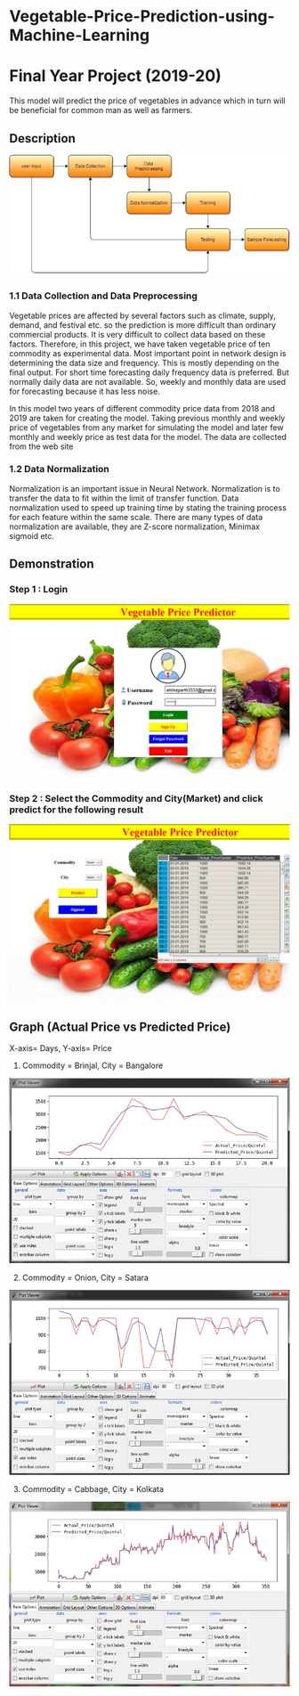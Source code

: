 # Vegetable-Price-Prediction-using-Machine-Learning
# Final Year Project (2019-20)


This model will predict the price of vegetables in advance which in turn will be beneficial for common man as well as farmers.


## Description


![Flowchart](Flowchart.jpg)
### 1.1 Data Collection and Data Preprocessing

Vegetable prices are affected by several factors such as climate, supply, demand, and festival
etc. so the prediction is more difficult than ordinary commercial products. It is very difficult
to collect data based on these factors. Therefore, in this project, we have taken vegetable price
of ten commodity as experimental data. Most important point in network design is determining
the data size and frequency. This is mostly depending on the final output. For short time
forecasting daily frequency data is preferred. But normally daily data are not available. So,
weekly and monthly data are used for forecasting because it has less noise.

In this model two years of different commodity price data from 2018 and 2019 are taken for
creating the model. Taking previous monthly and weekly price of vegetables from any market
for simulating the model and later few monthly and weekly price as test data for the model.
The data are collected from the web site [](agmarknet.gov.in) 


### 1.2 Data Normalization

Normalization is an important issue in Neural Network. Normalization is to transfer the data
to fit within the limit of transfer function. Data normalization used to speed up training time
by stating the training process for each feature within the same scale. There are many types of
data normalization are available, they are Z-score normalization, Minimax sigmoid etc.


## Demonstration
### Step 1 : Login 

![Login Page](Login_page.PNG)

### Step 2 : Select the Commodity and City(Market) and click predict for the following result

![Prediction](Predicted-Price.PNG)

## Graph (Actual Price vs Predicted Price)

X-axis= Days, Y-axis= Price

1. Commodity = Brinjal, City = Bangalore

![](brinjal-bangalore.PNG)

2. Commodity = Onion, City = Satara

![](onion-satara.PNG)

3. Commodity = Cabbage, City = Kolkata

![](cabbage-kolkata.PNG)






